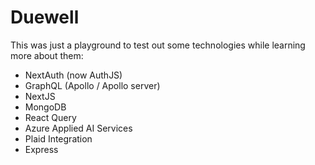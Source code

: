 # Duewell

This was just a playground to test out some technologies while learning more about them:

 - NextAuth (now AuthJS)
 - GraphQL (Apollo / Apollo server)
 - NextJS
 - MongoDB
 - React Query
 - Azure Applied AI Services
 - Plaid Integration
 - Express
